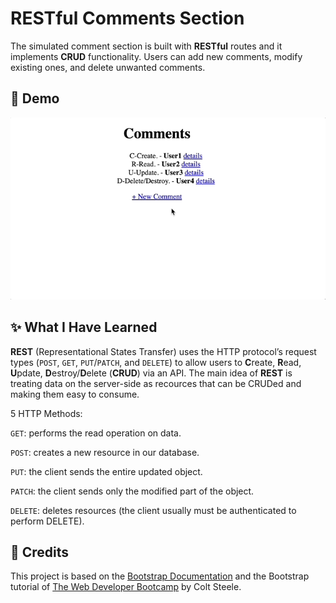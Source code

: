# RESTful Comments Section

The simulated comment section is built with **RESTful** routes and it implements **CRUD** functionality. Users can add new comments, modify existing ones, and delete unwanted comments.

## 🎉 Demo 

![app demo](Assets/comment.gif)


## ✨ What I Have Learned

**REST** (Representational States Transfer) uses the HTTP protocol’s request types (`POST`, `GET`, `PUT`/`PATCH`, and `DELETE`) to allow users to **C**reate, **R**ead, **U**pdate, **D**estroy/**D**elete (**CRUD**) via an API. The main idea of **REST** is treating data on the server-side as recources that can be CRUDed and making them easy to consume.

5 HTTP Methods:

`GET`: performs the read operation on data.

`POST`: creates a new resource in our database.

`PUT`: the client sends the entire updated object.

`PATCH`: the client sends only the modified part of the object.

`DELETE`: deletes resources (the client usually must be authenticated to perform DELETE).

## 👏 Credits

This project is based on the <a href="https://getbootstrap.com/docs/4.6/getting-started/introduction/">Bootstrap Documentation<a/> and the Bootstrap tutorial of <a href="https://www.udemy.com/course/the-web-developer-bootcamp/">The Web Developer Bootcamp</a> by Colt Steele.
